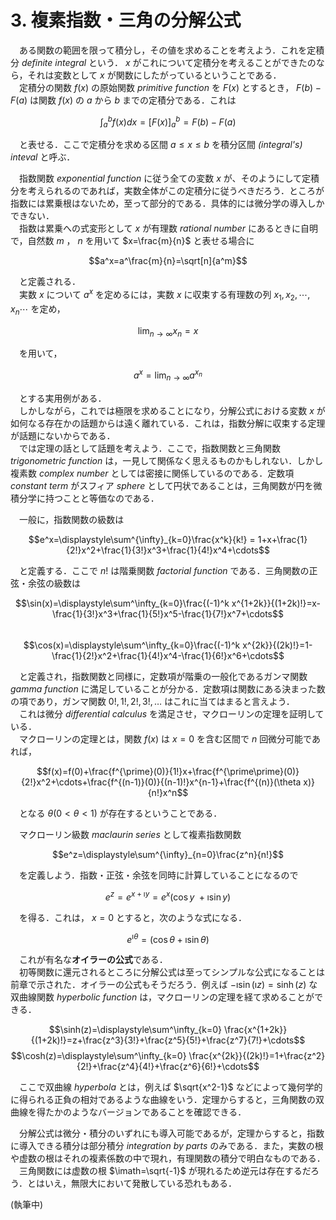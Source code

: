 # 3. 複素指数・三角の分解公式

　ある関数の範囲を限って積分し，その値を求めることを考えよう．これを定積分 *definite integral* という． $x$ がこれについて定積分を考えることができたのなら，それは変数として $x$ が関数にしたがっているということである．  
　定積分の関数 $f(x)$ の原始関数 *primitive function* を $F(x)$ とするとき， $F(b)-F(a)$ は関数 $f(x)$ の $a$ から $b$ までの定積分である．これは

$$\int_{a}^{b}f(x)dx=[F(x)]^b_a=F(b)-F(a)$$

　と表せる．ここで定積分を求める区間 $a\leq x\leq b$ を積分区間 *(integral's) inteval* と呼ぶ．  
 
　指数関数 *exponential function* に従う全ての変数 $x$ が、そのようにして定積分を考えられるのであれば，実数全体がこの定積分に従うべきだろう．ところが指数には累乗根はないため，至って部分的である．具体的には微分学の導入しかできない．  
　指数は累乗への式変形として $x$ が有理数 *rational number* にあるときに自明で，自然数 $m$ ， $n$ を用いて $x=\frac{m}{n}$ と表せる場合に  

$$a^x=a^\frac{m}{n}=\sqrt[n]{a^m}$$  

　と定義される．  
　実数 $x$ について $a^x$ を定めるには，実数 $x$ に収束する有理数の列 $x_1, x_2, \cdots, x_n\cdots$ を定め，
 
$$\displaystyle\lim_{n\to\infty}x_n=x$$

　を用いて，

$$a^x=\displaystyle\lim_{n\to\infty}a^{x_n}$$

　とする実用例がある．  
　しかしながら，これでは極限を求めることになり，分解公式における変数 $x$ が如何なる存在かの話題からは遠く離れている．これは，指数分解に収束する定理が話題にないからである．  
　では定理の話として話題を考えよう．ここで，指数関数と三角関数 *trigonometric function* は，一見して関係なく思えるものかもしれない．しかし複素数 *complex number* としては密接に関係しているのである．定数項 *constant term* がスフィア *sphere* として円状であることは，三角関数が円を微積分学に持つことと等価なのである．  

　一般に，指数関数の級数は  

$$e^x=\displaystyle\sum^{\infty}_{k=0}\frac{x^k}{k!} = 1+x+\frac{1}{2!}x^2+\frac{1}{3!}x^3+\frac{1}{4!}x^4+\cdots$$  

　と定義する．ここで $n!$ は階乗関数 *factorial function* である．三角関数の正弦・余弦の級数は  

$$\sin(x)=\displaystyle\sum^\infty_{k=0}\frac{(-1)^k x^{1+2k}}{(1+2k)!}=x-\frac{1}{3!}x^3+\frac{1}{5!}x^5-\frac{1}{7!}x^7+\cdots$$  
$$\cos(x)=\displaystyle\sum^\infty_{k=0}\frac{(-1)^k x^{2k}}{(2k)!}=1-\frac{1}{2!}x^2+\frac{1}{4!}x^4-\frac{1}{6!}x^6+\cdots$$  

　と定義され，指数関数と同様に，定数項が階乗の一般化であるガンマ関数 *gamma function* に満足していることが分かる．定数項は関数にある決まった数の項であり，ガンマ関数 $0!,1!,2!,3!,\ldots$ はこれに当てはまると言えよう．  
　これは微分 *differential calculus* を満足させ，マクローリンの定理を証明している．  
　マクローリンの定理とは，関数 $f(x)$ は $x=0$ を含む区間で $n$ 回微分可能であれば，  

$$f(x)=f(0)+\frac{f^{\prime}(0)}{1!}x+\frac{f^{\prime\prime}(0)}{2!}x^2+\cdots+\frac{f^{(n-1)}(0)}{(n-1)!}x^{n-1}+\frac{f^{(n)}(\theta x)}{n!}x^n$$  

　となる $\theta(0\lt \theta\lt 1)$ が存在するということである．  

　マクローリン級数 *maclaurin series* として複素指数関数  

$$e^z=\displaystyle\sum^{\infty}_{n=0}\frac{z^n}{n!}$$  

　を定義しよう．指数・正弦・余弦を同時に計算していることになるので  

$$e^z=e^{x+\imath y}=e^x(\cos y\ +\imath \sin y)$$  

　を得る．これは， $x=0$ とすると，次のような式になる．  

$$e^{\imath\theta}=(\cos \theta +\imath \sin \theta)$$

　これが有名な**オイラーの公式**である．  
　初等関数に還元されるところに分解公式は至ってシンプルな公式になることは前章で示された．オイラーの公式もそうだろう．例えば $-\imath\sin(\imath z)=\sinh(z)$ な双曲線関数 *hyperbolic function* は，マクローリンの定理を経て求めることができる．

$$\sinh(z)=\displaystyle\sum^\infty_{k=0} \frac{x^{1+2k}}{(1+2k)!}=z+\frac{z^3}{3!}+\frac{z^5}{5!}+\frac{z^7}{7!}+\cdots$$
$$\cosh(z)=\displaystyle\sum^\infty_{k=0} \frac{x^{2k}}{(2k)!}=1+\frac{z^2}{2!}+\frac{z^4}{4!}+\frac{z^6}{6!}+\cdots$$

　ここで双曲線 *hyperbola* とは，例えば $\sqrt{x^2-1}$ などによって幾何学的に得られる正負の相対であるような曲線をいう．定理からすると，三角関数の双曲線を得たかのようなバージョンであることを確認できる．  

　分解公式は微分・積分のいずれにも導入可能であるが，定理からすると，指数に導入できる積分は部分積分 *integration by parts* のみである．また，実数の根や虚数の根はそれの複素係数の中で現れ，有理関数の積分で明白なものである．  
　三角関数には虚数の根 $\imath=\sqrt{-1}$ が現れるため逆元は存在するだろう．とはいえ，無限大において発散している恐れもある．  
 
(執筆中)
